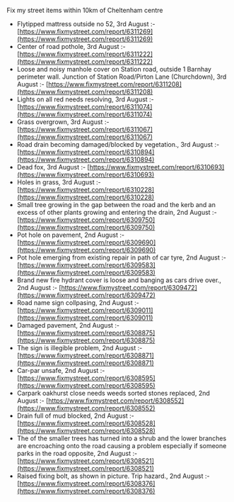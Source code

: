 Fix my street items within 10km of Cheltenham centre

<!-- fix_marker starts -->

- Flytipped mattress outside no 52, 3rd August :- [https://www.fixmystreet.com/report/6311269](https://www.fixmystreet.com/report/6311269)
- Center of road pothole, 3rd August :- [https://www.fixmystreet.com/report/6311222](https://www.fixmystreet.com/report/6311222)
- Loose and noisy manhole cover on Station road, outside 1 Barnhay perimeter wall. Junction of Station Road/Pirton Lane (Churchdown), 3rd August :- [https://www.fixmystreet.com/report/6311208](https://www.fixmystreet.com/report/6311208)
- Lights on all red needs resolving, 3rd August :- [https://www.fixmystreet.com/report/6311074](https://www.fixmystreet.com/report/6311074)
- Grass overgrown, 3rd August :- [https://www.fixmystreet.com/report/6311067](https://www.fixmystreet.com/report/6311067)
- Road drain becoming damaged/blocked by vegetation., 3rd August :- [https://www.fixmystreet.com/report/6310894](https://www.fixmystreet.com/report/6310894)
- Dead fox, 3rd August :- [https://www.fixmystreet.com/report/6310693](https://www.fixmystreet.com/report/6310693)
- Holes in grass, 3rd August :- [https://www.fixmystreet.com/report/6310228](https://www.fixmystreet.com/report/6310228)
- Small tree growing in the gap between the road and the kerb and an excess of other plants growing and entering the drain, 2nd August :- [https://www.fixmystreet.com/report/6309750](https://www.fixmystreet.com/report/6309750)
- Pot hole on pavement, 2nd August :- [https://www.fixmystreet.com/report/6309690](https://www.fixmystreet.com/report/6309690)
- Pot hole emerging from existing repair in path of car tyre, 2nd August :- [https://www.fixmystreet.com/report/6309583](https://www.fixmystreet.com/report/6309583)
- Brand new fire hydrant cover is loose and banging as cars drive over., 2nd August :- [https://www.fixmystreet.com/report/6309472](https://www.fixmystreet.com/report/6309472)
- Road name sign collpasing, 2nd August :- [https://www.fixmystreet.com/report/6309011](https://www.fixmystreet.com/report/6309011)
- Damaged pavement, 2nd August :- [https://www.fixmystreet.com/report/6308875](https://www.fixmystreet.com/report/6308875)
- The sign is illegible problem, 2nd August :- [https://www.fixmystreet.com/report/6308871](https://www.fixmystreet.com/report/6308871)
- Car-par unsafe, 2nd August :- [https://www.fixmystreet.com/report/6308595](https://www.fixmystreet.com/report/6308595)
- Carpark oakhurst close needs weeds sorted stones replaced, 2nd August :- [https://www.fixmystreet.com/report/6308552](https://www.fixmystreet.com/report/6308552)
- Drain full of mud blocked, 2nd August :- [https://www.fixmystreet.com/report/6308528](https://www.fixmystreet.com/report/6308528)
- The of the smaller trees has turned into a shrub and the lower branches are encroaching onto the road causing a problem especially if someone parks in the road opposite, 2nd August :- [https://www.fixmystreet.com/report/6308521](https://www.fixmystreet.com/report/6308521)
- Raised fixing bolt, as shown in picture. Trip hazard., 2nd August :- [https://www.fixmystreet.com/report/6308376](https://www.fixmystreet.com/report/6308376)

<!-- fix_marker ends -->